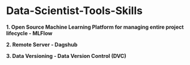 # Data-Scientist-Tools-Skills

**1. Open Source Machine Learning Platform for managing entire project lifecycle - MLFlow**

**2. Remote Server - Dagshub**

**3. Data Versioning - Data Version Control (DVC)**
